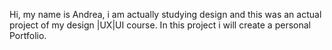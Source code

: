 Hi, my name is Andrea, i am actually studying design and this was an actual project of my design |UX|UI course. In this project i will create a personal Portfolio.
